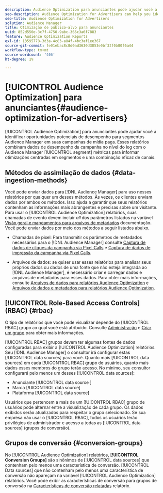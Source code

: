 ```yaml
---
description: Audience Optimization para anunciantes pode ajudar você a identificar oportunidades potenciais de desempenho para segmentos Audience Manager em suas campanhas de mídia paga. Esses relatórios combinam dados de desempenho da campanha no nível do registro com métricas de segmento Audience Manager para informar otimizações centradas em segmentos e uma combinação eficaz de canais.
seo-description: Audience Optimization for Advertisers can help you identify potential performance opportunities for Audience Manager segments across your paid media campaigns. These reports combine log-level campaign performance data with Audience Manager segment metrics to inform segment-centric optimizations and an effective channel mix.
seo-title: Audience Optimization for Advertisers
solution: Audience Manager
title: Otimização de público-alvo para anunciantes
uuid: 852d550e-3c7f-4750-9abc-365c3a6f7883
feature: Audience Optimization Reports
exl-id: 13595778-3d3a-4c83-a84f-4bc3af1ee367
source-git-commit: fe01ebac8c0d0ad3630d3853e0bf32f0b00f6a44
workflow-type: tm+mt
source-wordcount: '406'
ht-degree: 1%

---
```


# [!UICONTROL Audience Optimization] para anunciantes{#audience-optimization-for-advertisers}

[!UICONTROL Audience Optimization] para anunciantes pode ajudar você a identificar oportunidades potenciais de desempenho para segmentos Audience Manager em suas campanhas de mídia paga. Esses relatórios combinam dados de desempenho da campanha no nível do log com o Audience Manager [!UICONTROL segment] métricas para informar otimizações centradas em segmentos e uma combinação eficaz de canais.

## Métodos de assimilação de dados {#data-ingestion-methods}

Você pode enviar dados para [!DNL Audience Manager] para uso nesses relatórios por qualquer um desses métodos. Às vezes, os clientes enviam dados por ambos os métodos. Isso ajuda a garantir que seus relatórios contenham as informações mais abrangentes e precisas sobre um visitante. Para usar o [!UICONTROL Audience Optimization] relatórios, suas chamadas de evento devem incluir *all* dos parâmetros listados na variável [Visão geral e mapeamentos para arquivos de metadados](../../../reporting/audience-optimization-reports/metadata-files-intro/metadata-file-overview.md) documentação. Você pode enviar dados por meio dos métodos a seguir listados abaixo.

* Chamadas de pixel: Para transmitir os parâmetros de metadados necessários para o [!DNL Audience Manager] consulte [Captura de dados de cliques da campanha via Pixel Calls](../../../integration/media-data-integration/click-data-pixels.md) e [Captura de dados de impressão da campanha via Pixel Calls](../../../integration/media-data-integration/impression-data-pixels.md).

* Arquivos de dados: se quiser usar esses relatórios para analisar seus próprios dados ou dados de uma fonte que não esteja integrada ao [!DNL Audience Manager], é necessário criar e carregar dados e arquivos de metadados para esses dados. Para obter mais informações, consulte [Arquivos de dados para relatórios Audience Optimization](../../../reporting/audience-optimization-reports/metadata-files-intro/datafiles-intro.md) e [Arquivos de dados e metadados para relatórios Audience Optimization](../../../reporting/audience-optimization-reports/metadata-files-intro/metadata-files-intro.md).

## [!UICONTROL Role-Based Access Controls] (RBAC) {#rbac}

O tipo de relatórios que você pode visualizar depende do [!UICONTROL RBAC] grupo ao qual você está atribuído. Consulte [Administração](../../../features/administration/administration-overview.md) e [Criar um grupo](../../../features/administration/administration-overview.md#create-group) para obter mais informações.

[!UICONTROL RBAC] grupos devem ter algumas fontes de dados configuradas para exibir a [!UICONTROL Audience Optimization] relatórios. Seu [!DNL Audience Manager] o consultor irá configurar estas [!UICONTROL data sources] para você. Quanto mais [!UICONTROL data sources] em cada [!UICONTROL RBAC] grupo de usuários, quanto mais dados esses membros do grupo terão acesso. No mínimo, seu consultor configurará pelo menos um desses [!UICONTROL data sources]:

* Anunciante [!UICONTROL data source ]
* Marca [!UICONTROL data source]
* Plataforma [!UICONTROL data source]

Usuários que pertencem a mais de um [!UICONTROL RBAC] grupo de usuários pode alternar entre a visualização de cada grupo. Os dados exibidos serão atualizados para respeitar o grupo selecionado. Se sua empresa não usar o [!UICONTROL RBAC], todos os usuários terão privilégios de administrador e acesso a todas as [!UICONTROL data sources] (grupos de conversão).

## Grupos de conversão {#conversion-groups}

No [!UICONTROL Audience Optimization] relatórios, **[!UICONTROL Conversion Groups]** são sinônimos de [!UICONTROL data sources] que contenham pelo menos uma característica de conversão. [!UICONTROL Data sources] que não contenham pelo menos uma característica de conversão não apareçam na variável [!UICONTROL Audience Optimization] relatórios. Você pode exibir as características de conversão para grupos de conversão na [Características de conversão relatadas](../../../reporting/audience-optimization-reports/aor-advertisers/reported-conversion-traits.md) relatório.
